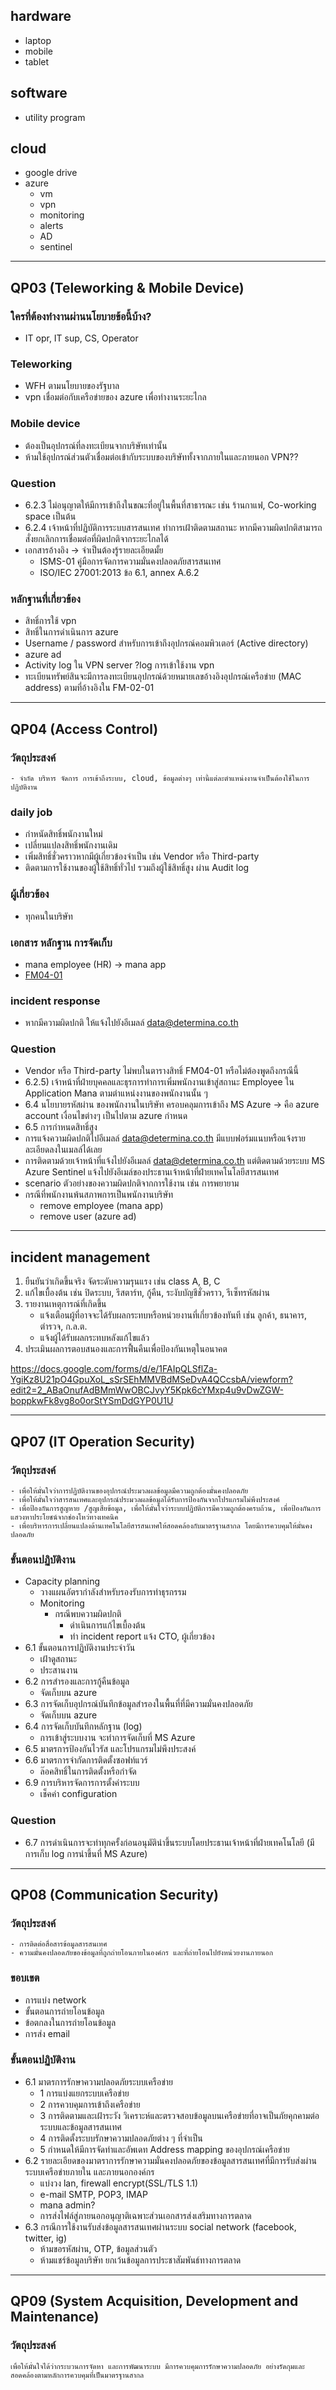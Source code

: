 ## hardware
- laptop
- mobile
- tablet
## software
- utility program
## cloud
- google drive
- azure
    - vm
    - vpn
    - monitoring
    - alerts
    - AD
    - sentinel
---
## QP03 (Teleworking & Mobile Device)
### ใครที่ต้องทำงานผ่านนโยบายข้อนี้บ้าง?
- IT opr, IT sup, CS, Operator

### Teleworking
- WFH ตามนโยบายของรัฐบาล
- vpn เชื่อมต่อกับเครือข่ายของ azure เพื่อทำงานระยะไกล

### Mobile device 
- ต้องเป็นอุปกรณ์ที่ลงทะเบียนจากบริษัทเท่านั้น 
- ห้ามใช้อุปกรณ์ส่วนตัวเชื่อมต่อเข้ากับระบบของบริษัททั้งจากภายในและภายนอก VPN??

### Question
- 6.2.3 ไม่อนุญาตให้มีการเข้าถึงในขณะที่อยู่ในพื้นที่สาธารณะ เช่น ร้านกาแฟ, Co-working space เป็นต้น
- 6.2.4 เจ้าหน้าที่ปฏิบัติการระบบสารสนเทศ ทำการเฝ้าติดตามสถานะ หากมีความผิดปกติสามารถสั่งยกเลิกการเชื่อมต่อที่ผิดปกติจากระยะไกลได้
- เอกสารอ้างอิง -> จำเป็นต้องรู้รายละเอียดมั้ย 
    - ISMS-01 คู่มือการจัดการความมั่นคงปลอดภัยสารสนเทศ 
    - ISO/IEC 27001:2013 ข้อ 6.1, annex A.6.2

### หลักฐานที่เกี่ยวข้อง
- สิทธิ์การใช้ vpn
- สิทธิ์ในการดำเนินการ azure
- Username / password สำหรับการเข้าถึงอุปกรณ์คอมพิวเตอร์ (Active directory) 
- azure ad
- Activity log ใน VPN server ?log การเข้าใช้งาน vpn
- ทะเบียนทรัพย์สินจะมีการลงทะเบียนอุปกรณ์ด้วยหมายเลขอ้างอิงอุปกรณ์เครือข่าย (MAC address) ตามที่อ้างอิงใน FM-02-01

---

## QP04 (Access Control)
### วัตถุประสงค์
    - จำกัด บริหาร จัดการ การเข้าถึงระบบ, cloud, ข้อมูลต่างๆ เท่านี้แต่ละตำแหน่งงานจำเป็นต้องใช้ในการปฏิบัติงาน

### daily job
- กำหนัดสิทธิ์พนักงานใหม่
- เปลี่ยนแปลงสิทธิ์พนักงานเดิม
- เพิ่มสิทธิ์ชั่วคราวหากมีผู้เกี่ยวข้องจำเป็น เช่น Vendor หรือ Third-party 
- ติดตามการใช้งานของผู้ใช้สิทธิ์ทั่วไป รวมถึงผู้ใช้สิทธิ์สูง ผ่าน Audit log 

### ผู้เกี่ยวข้อง
- ทุกคนในบริษัท
### เอกสาร หลักฐาน การจัดเก็บ
- mana employee (HR) -> mana app
- [FM04-01](https://docs.google.com/spreadsheets/d/1Dfr_KFN-QkKkkjuh7JMolxYYguBH4hiO/edit#gid=1733944016)
    
### incident response
- หากมีความผิดปกติ ให้แจ้งไปยังอีเมลล์ data@determina.co.th

### Question
- Vendor หรือ Third-party ไม่พบในตารางสิทธิ์ FM04-01 หรือไม่ต้องพูดถึงกรณีนี้
- 6.2.5) เจ้าหน้าที่ฝ่ายบุคคลและธุรการทำการเพิ่มพนักงานเข้าสู่สถานะ Employee ใน Application Mana ตามตำแหน่งงานของพนักงานนั้น ๆ
- 6.4 นโยบายรหัสผ่าน ของพนักงานในบริษัท ครอบคลุมการเข้าถึง MS Azure  -> คือ azure account เงื่อนไขต่างๆ เป็นไปตาม azure กำหนด
- 6.5 การกำหนดสิทธิ์สูง
- การแจ้งความผิดปกติไปอีเมลล์ data@determina.co.th มีแบบฟอร์มแนบหรือแจ้งรายละเอียดลงในเมลล์ได้เลย
- การติดตามด้วยเจ้าหน้าที่แจ้งไปยังอีเมลล์ data@determina.co.th แต่ติดตามด้วยระบบ MS Azure Sentinel แจ้งไปยังอีเมล์ของประธานเจ้าหน้าที่ฝ่ายเทคโนโลยีสารสนเทศ
- scenario ตัวอย่างของความผิดปกติจากการใช้งาน เช่น การพยายาม
- กรณีที่พนักงานพ้นสภาพการเป็นพนักงานบริษัท
    - remove employee (mana app)
    - remove user (azure ad)

---

## incident management
1. ยืนยันว่าเกิดขึ้นจริง จัดระดับความรุนแรง เช่น class A, B, C
2. แก้ไขเบื้องต้น เช่น ปิดระบบ, รีสตาร์ท, กู้คืน, ระงับบัญชีชั่วคราว, รีเซ็ทรหัสผ่าน
3. รายงานเหตุการณ์ที่เกิดขึ้น
    - แจ้งเตือนผู้ที่อาจจะได้รับผลกระทบหรือหน่วยงานที่เกี่ยวข้องทันที เช่น ลูกค้า, ธนาคาร, ตำรวจ, ก.ล.ต.
    - แจ้งผู้ได้รับผลกระทบหลังแก้ไขแล้ว
4. ประเมินผลการตอบสนองและการฟื้นคืนเพื่อป้องกันเหตุในอนาคต

https://docs.google.com/forms/d/e/1FAIpQLSflZa-YgiKz8U21pO4GpuXoL_sSrSEhMMVBdMSeDvA4QCcsbA/viewform?edit2=2_ABaOnufAdBMmWwOBCJvyY5Kpk6cYMxp4u9vDwZGW-boppkwFk8vg8o0orStYSmDdGYP0U1U

---

## QP07 (IT Operation Security)

### วัตถุประสงค์
    - เพื่อให้มั่นใจว่าการปฏิบัติงานของอุปกรณ์ประมวลผลข้อมูลมีความถูกต้องมั่นคงปลอดภัย
    - เพื่อให้มั่นใจว่าสารสนเทศและอุปกรณ์ประมวลผลข้อมูลได้รับการป้องกันจากโปรแกรมไม่พึงประสงค์
    - เพื่อป้องกันการสูญหาย /สูญเสียข้อมูล, เพื่อให้มั่นใจว่าระบบปฏิบัติการมีความถูกต้องครบถ้วน, เพื่อป้องกันการแสวงหาประโยชน์จากช่องโหว่ทางเทคนิค
    - เพื่อบริหารการเปลี่ยนแปลงด้านเทคโนโลยีสารสนเทศให้สอดคล้องกับมาตรฐานสากล โดยมีการควบคุมให้มั่นคงปลอดภัย

### ขั้นตอนปฏิบัติงาน
- Capacity planning
    - วางแผนอัตรากำลังสำหรับรองรับการทำธุรกรรม
    - Monitoring
        - กรณีพบความผิดปกติ
            - ดำเนินการแก้ไขเบื้องต้น
            - ทำ incident report แจ้ง CTO, ผู้เกี่ยวข้อง
- 6.1 ขั้นตอนการปฏิบัติงานประจำวัน
    - เฝ้าดูสถานะ
    - ประสานงาน
- 6.2 การสำรองและการกู้คืนข้อมูล
    - จัดเก็บบน azure
- 6.3 การจัดเก็บอุปกรณ์บันทึกข้อมูลสำรองในพื้นที่ที่มีความมั่นคงปลอดภัย
    - จัดเก็บบน azure
- 6.4 การจัดเก็บบันทึกหลักฐาน (log)
    - การเข้าสู่ระบบงาน จะทำการจัดเก็บที่ MS Azure
- 6.5 มาตรการป้องกันไวรัส และโปรแกรมไม่พึงประสงค์
- 6.6 มาตรการจำกัดการติดตั้งซอฟท์แวร์
    - ล๊อคสิทธิ์ในการติดตั้งหรือกำจัด
- 6.9 การบริหารจัดการการตั้งค่าระบบ 
    - เช็คค่า configuration

### Question
- 6.7 การดำเนินการจะทำทุกครั้งก่อนอนุมัตินำขึ้นระบบโดยประธานเจ้าหน้าที่ฝ่ายเทคโนโลยี (มีการเก็บ log การนำขึ้นที่ MS Azure)

---

## QP08 (Communication Security)

### วัตถุประสงค์
    - การติดต่อสื่อสารข้อมูลสารสนเทศ
    - ความมั่นคงปลอดภัยของข้อมูลที่ถูกถ่ายโอนภายในองค์กร และที่ถ่ายโอนไปยังหน่วยงานภายนอก

### ขอบเขต
- การแบ่ง network
- ขั้นตอนการถ่ายโอนข้อมูล
- ข้อตกลงในการถ่ายโอนข้อมูล
- การส่ง email

### ขั้นตอนปฏิบัติงาน
- 6.1 มาตรการรักษาความปลอดภัยระบบเครือข่าย
    - 1 การแบ่งแยกระบบเครือข่าย
    - 2 การควบคุมการเข้าถึงเครือข่าย
    - 3 การติดตามและเฝ้าระวัง วิเคราะห์และตรวจสอบข้อมูลบนเครือข่ายที่อาจเป็นภัยคุกคามต่อระบบและข้อมูลสารสนเทศ
    - 4 การติดตั้งระบบรักษาความปลอดภัยต่าง ๆ ที่จำเป็น
    - 5 กำหนดให้มีการจัดทำและอัพเดท Address mapping ของอุปกรณ์เครือข่าย
- 6.2 รายละเอียดของมาตราการรักษาความมั่นคงปลอดภัยของข้อมูลสารสนเทศที่มีการรับส่งผ่านระบบเครือข่ายภายใน และภายนอกองค์กร
    - แบ่งวง lan, firewall encrypt(SSL/TLS 1.1)
    - e-mail SMTP, POP3, IMAP
    - mana admin?
    - การส่งไฟล์สู่ภายนอกอนุญาติเฉพาะส่วนเอกสารส่งเสริมทางการตลาด
- 6.3 กรณีการใช้งานรับส่งข้อมูลสารสนเทศผ่านระบบ social network (facebook, twitter, ig)
    - ห้ามขอรหัสผ่าน, OTP, ข้อมูลส่วนตัว
    - ห้ามแชร์ข้อมูลบริษัท ยกเว้นข้อมูลการประชาสัมพันธ์ทางการตลาด

---

## QP09 (System Acquisition, Development and Maintenance)

### วัตถุประสงค์
    เพื่อให้มั่นใจได้ว่ากระบวนการจัดหา และการพัฒนาระบบ มีการควบคุมการรักษาความปลอดภัย อย่างรัดกุมและสอดคล้องตามหลักการควบคุมที่เป็นมาตรฐานสากล	


